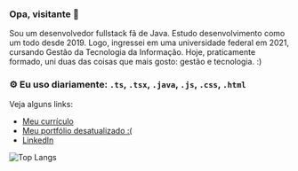 ### Opa, visitante 👋
Sou um desenvolvedor fullstack fã de Java. 
Estudo desenvolvimento como um todo desde 2019. Logo, ingressei em uma universidade federal em 2021, cursando Gestão da Tecnologia da Informação. 
Hoje, praticamente formado, uni duas das coisas que mais gosto: gestão e tecnologia. :)

### ⚙️ Eu uso diariamente: `.ts`, `.tsx`, `.java`, `.js`, `.css`, `.html`

Veja alguns links:
- [Meu currículo](https://gabrielhenriquedasilva.vercel.app)
- [Meu portfólio desatualizado :(](https://gabrielsilva.vercel.app)
- [LinkedIn](https://www.linkedin.com/in/ogabriel-henrique)

![Top Langs](https://github-readme-stats.vercel.app/api/top-langs?username=oGabrielSilva&langs_count=10&show_icons=true&locale=pt-BR&layout=compact&theme=dark)
